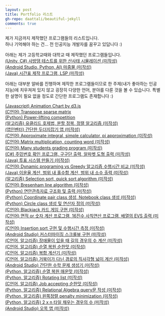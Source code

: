 ```yaml
---
layout: post
title: Portfolio 리스트
gh-repo: daattali/beautiful-jekyll
comments: true
---
```


제가 지금까지 제작했던 프로그램들의 리스트입니다.   
하나 기억해야 하는 건... 전 인공지능 개발자를 꿈꾸고 있답니다 :)

아래는 제가 고등학교때와 대학교 때 제작했던 프로그램들입니다.    
[(Unity, C#) 사방댐 테스트를 위한 산사태 시뮬레이션 (미작성)](/404.html)   
[(Android Studio, Python, AI) 마중물 (미작성)](/404.html)   
[(Java) 시간표 제작 프로그램, LSP (미작성)](/404.html)   

아래는 대부분 알바를 진행하며 제작한 프로그램들이므로 한 주제(내가 좋아하는 인공지능)에 치우져져 있지 않고 굉장히 다양한 언어, 분야를 다룬 것을 볼 수 있습니다.
특별한 설명이 필요 없을 정도로 간단한 프로그램도 존재합니다 :)   

[(Javascript) Animation Chart by d3.js](https://brankein.github.io/2020-03-30-animation-chart)   
[(C언어) Transpose sparse matrix](https://brankein.github.io/2020-04-07-transpose-sparse-matrix)   
[(Python) Power-lifting competition](https://brankein.github.io/2020-04-15-power-lifting-competition)   
[(알고리즘) 유클리드 호제법, 분할 정복, 정렬 알고리즘 (미작성)](/404.html)   
[(앱인벤터) 간단한 두더지잡기 앱 (미작성)](/404.html)   
[(C언어) Approximate integral, simple calculator, pi approximation (미작성)](/404.html)   
[(C언어) Matrix multiplication, counting word (미작성)](/404.html)   
[(C언어) Many students grading program (미작성)](/404.html)   
[(C#) 주민번호 확인 프로그램, 구구단 출력, 알파벳 도형 출력 (미작성)](/404.html)   
[(Java) 투표 시스템 만들기 (미작성)](/404.html)    
[(C언어) Dynamic programing vs Greedy 알고리즘 수행시간 비교 (미작성)](/404.html)   
[(Java) 이윤율 계산, 범위 내 홀수합 계산, 범위 내 소수 출력 (미작성)](/404.html)   
[(알고리즘) Selection sort, quick sort algorithm (미작성)](/404.html)   
[(C언어) Bresenham line algorithm (미작성)](/404.html)   
[(Python) 연안관측자료 구조화 및 출력 (미작성)](/404.html)   
[(Python) Coordinate pair class 생성, Notebook class 생성 (미작성)](/404.html)   
[(Python) Circle class 생성 및 연산자 정의 (미작성)](/404.html)   
[(C언어) Blackjack 카드 게임 구현 (미작성)](/404.html)   
[(C언어) 면적 or 숫자 계산 프로그램, 16진수 사칙연산 프로그램, 배열의 EVS 출력 (미작성)](/404.html)   
[(C언어) Insertion sort 구현 및 수행시간 측정 (미작성)](/404.html)   
[(Android Studio) 커스터마이징 스크롤뷰 구현 (미작성)](/404.html)   
[(C언어, 알고리즘) 장애물이 있을 때 길의 경우의 수 계산 (미작성)](/404.html)   
[(C언어, 알고리즘) 순열 복원 순한맛 (미작성)](/404.html)   
[(C언어, 알고리즘) 복합 계산기 (미작성)](/404.html)   
[(C언어, 알고리즘) 거북이가 다닌 경로의 직사각형 넓이 계산 (미작성)](/404.html)   
[(Android Studio) 간단한 수학 문제 생성기 (미작성)](/404.html)   
[(Python, 알고리즘) 순열 복원 매운맛 (미작성)](/404.html)   
[(Python, 알고리즘) Rotating list (미작성)](/404.html)   
[(C언어, 알고리즘) Job accepting 순한맛 (미작성)](/404.html)   
[(Python, 알고리즘) Relational Algebra query문 작성 (미작성)](/404.html)   
[(Python, 알고리즘) 왼쪽정렬 penalty minimization (미작성)](/404.html)   
[(Python, 알고리즘) 2 x n 타일 채우는 경우의 수 (미작성)](/404.html)   
[(Android Studio) 오목 앱 (미작성)](/404.html)   
